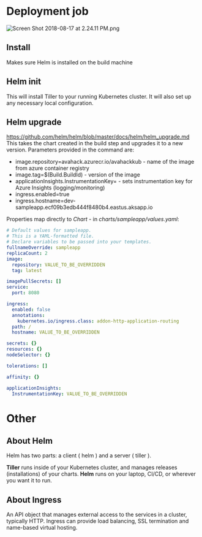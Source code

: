 # Deployment job
![Screen Shot 2018-08-17 at 2.24.11 PM.png](/.attachments/Screen%20Shot%202018-08-17%20at%202.24.11%20PM-65c36e07-f615-441b-aa77-216a99c89f51.png)

## Install
Makes sure Helm is installed on the build machine

## Helm init
This will install Tiller to your running Kubernetes cluster. It will also set up any necessary local configuration.

## Helm upgrade
https://github.com/helm/helm/blob/master/docs/helm/helm_upgrade.md
This takes the chart created in the build step and upgrades it to a new version.
Parameters provided in the command are:
* image.repository=avahack.azurecr.io/avahackkub - name of the image from azure container registry
* image.tag=$(Build.BuildId) - version of the image
* applicationInsights.InstrumentationKey=<KEY> - sets instrumentation key for Azure Insights (logging/monitoring)
* ingress.enabled=true 
* ingress.hostname=dev-sampleapp.ecf09b3edb444f8480b4.eastus.aksapp.io

Properties map directly to *Chart* - in _charts/sampleapp/values.yaml_:
```yaml
# Default values for sampleapp.
# This is a YAML-formatted file.
# Declare variables to be passed into your templates.
fullnameOverride: sampleapp
replicaCount: 2
image:
  repository: VALUE_TO_BE_OVERRIDDEN
  tag: latest

imagePullSecrets: []
service:
  port: 8080

ingress:
  enabled: false
  annotations:
    kubernetes.io/ingress.class: addon-http-application-routing
  path: /
  hostname: VALUE_TO_BE_OVERRIDDEN

secrets: {}
resources: {}
nodeSelector: {}

tolerations: []

affinity: {}

applicationInsights:
  InstrumentationKey: VALUE_TO_BE_OVERRIDDEN
```

# Other
## About Helm
Helm has two parts: a client ( helm ) and a server ( tiller ).

**Tiller** runs inside of your Kubernetes cluster, and manages releases (installations) of your charts.
**Helm** runs on your laptop, CI/CD, or wherever you want it to run.

## About Ingress
An API object that manages external access to the services in a cluster, typically HTTP.
Ingress can provide load balancing, SSL termination and name-based virtual hosting.